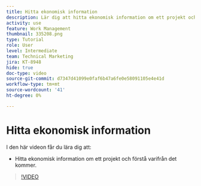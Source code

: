 ```yaml
---
title: Hitta ekonomisk information
description: Lär dig att hitta ekonomisk information om ett projekt och förstå varifrån den kommer.
activity: use
feature: Work Management
thumbnail: 335208.png
type: Tutorial
role: User
level: Intermediate
team: Technical Marketing
jira: KT-8948
hide: true
doc-type: video
source-git-commit: d7347d41099e0faf6b47a6fe0e58091105e4e41d
workflow-type: tm+mt
source-wordcount: '41'
ht-degree: 0%

---
```


# Hitta ekonomisk information

I den här videon får du lära dig att:

* Hitta ekonomisk information om ett projekt och förstå varifrån det kommer.

>[!VIDEO](https://video.tv.adobe.com/v/335208/?quality=12&learn=on)
